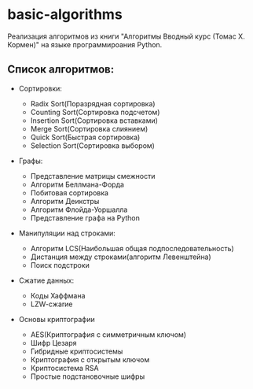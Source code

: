 # basic-algorithms
Реализация алгоритмов из книги "Алгоритмы Вводный курс (Томас Х. Кормен)" на языке программироания Python.

## Список алгоритмов:

- Сортировки: 
  - Radix Sort(Поразрядная сортировка)
  - Counting Sort(Сортировка подсчетом)
  - Insertion Sort(Сортировка вставками)
  - Merge Sort(Сортировка слиянием)
  - Quick Sort(Быстрая сортировка)
  - Selection Sort(Сортировка выбором)
 
- Графы:
  - Представление матрицы смежности
  - Алгоритм Беллмана-Форда
  - Побитовая сортировка
  - Алгоритм Деикстры
  - Алгоритм Флойда-Уоршалла
  - Представление графа на Python
  
- Манипуляции над строками:
  - Алгоритм LCS(Наибольшая общая подпоследовательность)
  - Дистанция между строками(алгоритм Левенштейна)
  - Поиск подстроки

- Сжатие данных: 
  - Коды Хаффмана
  - LZW-cжarиe
  
- Основы криптографии   
  - AES(Криптография с симметричным ключом)   
  - Шифр Цезаря
  - Гибридные криптосистемы
  - Криптография с открытым ключом 
  - Криптосистема RSA
  - Простые подстановочные шифры
